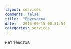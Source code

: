 ```yaml
---
layout: services
comments: false
title:  "Брусчатка"
date:   2015-09-15 00:51:54
categories: services
---
```



нет текстов
